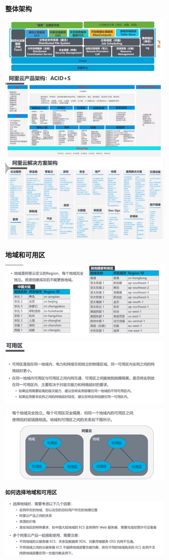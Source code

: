 

## 整体架构

<img src="1.阿里云整体架构\image-20210831140239321.png" alt="image-20210831140239321" style="zoom:50%;" />

<img src="1.阿里云整体架构\image-20210831140427847.png" alt="image-20210831140427847" style="zoom:50%;" />

<img src="1.阿里云整体架构\image-20210831140458746.png" alt="image-20210831140458746" style="zoom:50%;" />





## 地域和可用区

<img src="1.阿里云整体架构\image-20210831140636684.png" alt="image-20210831140636684" style="zoom:50%;" />

![image-20210831140854309](1.阿里云整体架构\image-20210831140854309.png)

<img src="1.阿里云整体架构\image-20210831141106575.png" alt="image-20210831141106575" style="zoom:50%;" />

###  如何选择地域和可用区

![image-20210831141154925](1.阿里云整体架构\image-20210831141154925.png)

